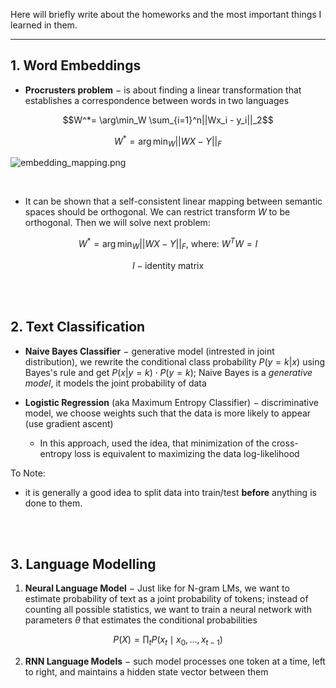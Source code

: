Here will briefly write about the homeworks and the most important things I learned in them.

---

## 1. Word Embeddings

- **Procrusters problem** $-$ is about finding a linear transformation that establishes a correspondence between words in two languages

$$W^*= \arg\min_W \sum_{i=1}^n||Wx_i - y_i||_2$$

$$W^*= \arg\min_W ||WX - Y||_F$$

![embedding_mapping.png](https://github.com/yandexdataschool/nlp_course/raw/master/resources/embedding_mapping.png)

<br>

- It can be shown that a self-consistent linear mapping between semantic spaces should be orthogonal. 
We can restrict transform $W$ to be orthogonal. Then we will solve next problem:

$$W^*= \arg\min_W ||WX - Y||_F \text{, where: } W^TW = I$$

$$I - \text{identity matrix}$$

<br>

<br>

## 2. Text Classification

- **Naive Bayes Classifier** $-$ generative model (intrested in joint distribution), we rewrite the conditional class probability $P(y=k|x)$ using Bayes's rule and get $P(x|y=k)\cdot P(y=k)$; Naive Bayes is a *generative model*, it models the joint probability of data

- **Logistic Regression** (aka Maximum Entropy Classifier) $-$ discriminative model, we choose weights such that the data is more likely to appear (use gradient ascent)
  - In this approach, used the idea, that minimization of the cross-entropy loss is equivalent to maximizing the data log-likelihood

To Note:
- it is generally a good idea to split data into train/test **before** anything is done to them.


<br>

<br>

## 3. Language Modelling

1. **Neural Language Model** $-$ Just like for N-gram LMs, we want to estimate probability of text as a joint probability of tokens; instead of counting all possible statistics, we want to train a neural network with parameters $\theta$ that estimates the conditional probabilities

$$P(X) = \prod_t P(x_t \mid x_0, \dots, x_{t-1})$$

2. **RNN Language Models** $-$ such model processes one token at a time, left to right, and maintains a hidden state vector between them
